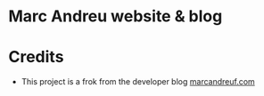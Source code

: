 # Marc Andreu website & blog


# Credits
* This project is a frok from the developer blog [marcandreuf.com](https://marcandreuf.com)
